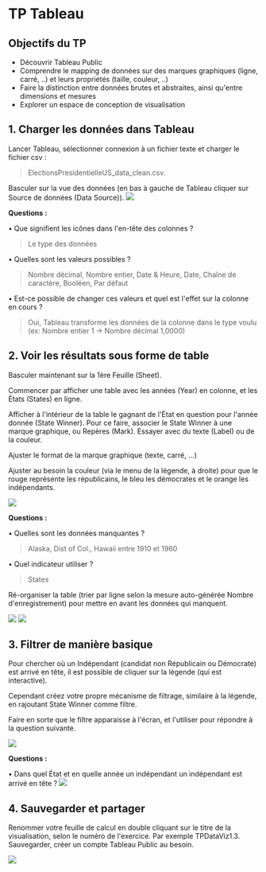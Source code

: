 # TP Tableau

## Objectifs du TP
- Découvrir Tableau Public
- Comprendre le mapping de données sur des marques graphiques (ligne, carré, ..) et leurs propriétés (taille, couleur, ..)
- Faire la distinction entre données brutes et abstraites, ainsi qu'entre dimensions et mesures
- Explorer un espace de conception de visualisation

## 1. Charger les données dans Tableau
Lancer Tableau, sélectionner connexion à un fichier texte et charger le fichier csv :
> ElectionsPresidentielleUS_data_clean.csv. 

Basculer sur la vue des données (en bas à gauche de Tableau cliquer sur Source de données (Data Source)).
![](https://github.com/ctith/Tableau/blob/master/Tableau-screenshot/2018-03-29%2011_53_55-TP%20Tableau.docx%20-%20Word.png)

**Questions :**

•	Que signifient les icônes dans l'en-tête des colonnes ?
> Le type des données

•	Quelles sont les valeurs possibles ?
> Nombre décimal, Nombre entier, Date & Heure, Date, Chaîne de caractère, Booléen, Par défaut

•	Est-ce possible de changer ces valeurs et quel est l'effet sur la colonne en cours ?
> Oui, Tableau transforme les données de la colonne dans le type voulu (ex: Nombre entier 1 -> Nombre décimal 1,0000)

## 2. Voir les résultats sous forme de table
Basculer maintenant sur la 1ère Feuille (Sheet). 

Commencer par afficher une table avec les années (Year) en colonne, et les États (States) en ligne.

Afficher à l'intérieur de la table le gagnant de l'État en question pour l'année donnée (State Winner). 
Pour ce faire, associer le State Winner à une marque graphique, ou Repères (Mark). 
Essayer avec du texte (Label) ou de la couleur. 

Ajuster le format de la marque graphique (texte, carré, ...) 

Ajuster au besoin la couleur (via le menu de la légende, à droite) pour que le rouge représente les républicains, le bleu les démocrates et le orange les indépendants.

![](https://github.com/ctith/Tableau/blob/master/Tableau-screenshot/2018-03-29%2012_01_29-.png)

**Questions :**

•	Quelles sont les données manquantes ?
> Alaska, Dist of Col., Hawaii entre 1910 et 1960

•	Quel indicateur utiliser ?
> States

Ré-organiser la table (trier par ligne selon la mesure auto-générée Nombre d'enregistrement) pour mettre en avant les données qui manquent.

![](https://github.com/ctith/Tableau/blob/master/Tableau-screenshot/2018-03-29%2012_09_17-Trier%20%5BState%5D.png)
![](https://github.com/ctith/Tableau/blob/master/Tableau-screenshot/2018-03-29%2012_09_25-Editing%20Tableau_README.md%20at%20master%20%C2%B7%20ctith_Tableau.png)

## 3. Filtrer de manière basique
Pour chercher où un Indépendant (candidat non Républicain ou Démocrate) est arrivé en tête, il est possible de cliquer sur la légende (qui est interactive). 

Cependant créez votre propre mécanisme de filtrage, similaire à la légende, en rajoutant State Winner comme filtre. 

Faire en sorte que le filtre apparaisse à l'écran, et l'utiliser pour répondre à la question suivante.

![](https://github.com/ctith/Tableau/blob/master/Tableau-screenshot/2018-03-29%2012_12_40-Filtrer%20%5BState%20Winner%5D.png)

**Questions :**

•	Dans quel État et en quelle année un indépendant un indépendant est arrivé en tête ?
![](https://github.com/ctith/Tableau/blob/master/Tableau-screenshot/2018-03-29%2012_15_40-Tableau%20Public%20-%20Classeur1.png)

## 4. Sauvegarder et partager
Renommer votre feuille de calcul en double cliquant sur le titre de la visualisation, selon le numéro de l'exercice. Par exemple TPDataViz1.3. Sauvegarder, créer un compte Tableau Public au besoin.

![](https://github.com/ctith/Tableau/blob/master/Tableau-screenshot/2018-03-29%2012_19_40-Tableau%20Public%20Sign%20In.png)
